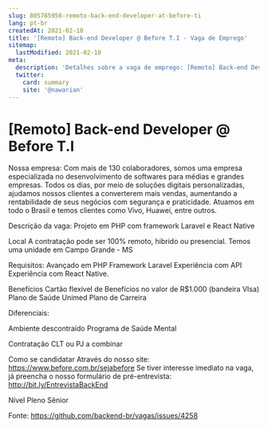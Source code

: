 ```yaml
---
slug: 805785958-remoto-back-end-developer-at-before-ti
lang: pt-br
createdAt: 2021-02-10
title: '[Remoto] Back-end Developer @ Before T.I - Vaga de Emprego'
sitemap:
  lastModified: 2021-02-10
meta:
  description: 'Detalhes sobre a vaga de emprego: [Remoto] Back-end Developer @ Before T.I'
  twitter:
    card: summary
    site: '@nawarian'
---
```


# [Remoto] Back-end Developer @ Before T.I

Nossa empresa:
Com mais de 130 colaboradores, somos uma empresa especializada no desenvolvimento de softwares para médias e grandes empresas. Todos os dias, por meio de soluções digitais personalizadas, ajudamos nossos clientes a converterem mais vendas, aumentando a rentabilidade de seus negócios com segurança e praticidade. Atuamos em todo o Brasil e temos clientes como Vivo, Huawei, entre outros.

Descrição da vaga:
Projeto em PHP com framework Laravel e React Native

Local
A contratação pode ser 100% remoto, hibrido ou presencial. Temos uma unidade em Campo Grande - MS

Requisitos:
Avançado em PHP
Framework Laravel
Experiência com API
Experiência com React Native.


Benefícios
Cartão flexível de Benefícios no valor de R$1.000 (bandeira VIsa)
Plano de Saúde Unimed
Plano de Carreira

Diferenciais:

Ambiente descontraído
Programa de Saúde Mental

Contratação
CLT ou PJ a combinar

Como se candidatar
Através do nosso site: https://www.before.com.br/sejabefore
Se tiver interesse imediato na vaga, já preencha o nosso formulário de pré-entrevista:
http://bit.ly/EntrevistaBackEnd

Nível
Pleno
Sênior


Fonte: https://github.com/backend-br/vagas/issues/4258
